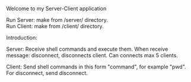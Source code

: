 Welcome to my Server-Client application

Run Server: make from /server/ directory.  
Run Client: make from /client/ directory.  

Introduction:

Server: 
		Receive shell commands and execute them.
		When receive message: disconnect, disconnects client.
		Can connects max 5 clients.
		
Client:	
		Send shell commands in this form "command", for example "pwd".
		For disconnect, send disconnect.
